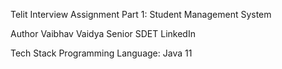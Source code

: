 Telit Interview Assignment
Part 1: Student Management System

Author
Vaibhav Vaidya Senior SDET
LinkedIn

Tech Stack
Programming Language: Java 11